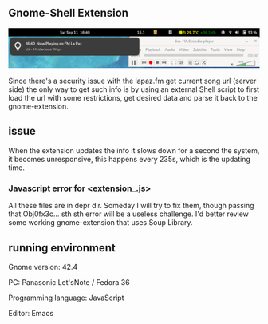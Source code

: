 ## Gnome-Shell Extension
![Notification](assets/now_fmLaPaz.png)

Since there's a security issue with the lapaz.fm get current song url (server side) the only way to get such info is by using an external Shell script to first load the url with some restrictions, get desired data and parse it back to the gnome-extension.

## issue
When the extension updates the info it slows down for a second the system, it becomes unresponsive, this happens every 235s, which is the updating time.

### Javascript error for <extension_.js>

All these files are in depr dir. Someday I will try to fix them, though passing that Obj0fx3c... sth sth error will be a useless challenge. I'd better review some working gnome-extension that uses Soup Library. 

## running environment

Gnome version: 42.4

PC: Panasonic Let'sNote / Fedora 36

Programming language: JavaScript

Editor: Emacs

